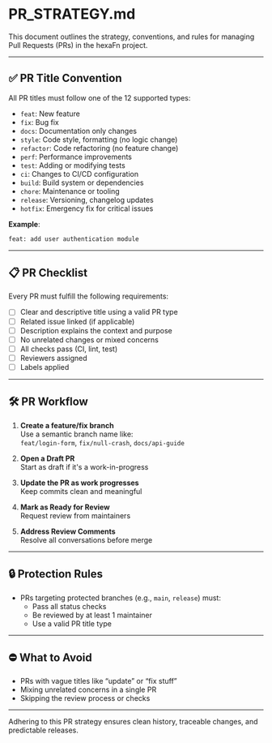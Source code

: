 <!--
SPDX-FileCopyrightText: 2025 Hüsamettin Arabacı
SPDX-License-Identifier: MIT
-->

# PR_STRATEGY.md

This document outlines the strategy, conventions, and rules for managing Pull Requests (PRs) in the hexaFn project.

---

## ✅ PR Title Convention

All PR titles must follow one of the 12 supported types:

- `feat`: New feature
- `fix`: Bug fix
- `docs`: Documentation only changes
- `style`: Code style, formatting (no logic change)
- `refactor`: Code refactoring (no feature change)
- `perf`: Performance improvements
- `test`: Adding or modifying tests
- `ci`: Changes to CI/CD configuration
- `build`: Build system or dependencies
- `chore`: Maintenance or tooling
- `release`: Versioning, changelog updates
- `hotfix`: Emergency fix for critical issues

**Example**:

```bash
feat: add user authentication module
```

---

## 📋 PR Checklist

Every PR must fulfill the following requirements:

- [ ] Clear and descriptive title using a valid PR type
- [ ] Related issue linked (if applicable)
- [ ] Description explains the context and purpose
- [ ] No unrelated changes or mixed concerns
- [ ] All checks pass (CI, lint, test)
- [ ] Reviewers assigned
- [ ] Labels applied

---

## 🛠️ PR Workflow

1. **Create a feature/fix branch**  
   Use a semantic branch name like:  
   `feat/login-form`, `fix/null-crash`, `docs/api-guide`

2. **Open a Draft PR**  
   Start as draft if it's a work-in-progress

3. **Update the PR as work progresses**  
   Keep commits clean and meaningful

4. **Mark as Ready for Review**  
   Request review from maintainers

5. **Address Review Comments**  
   Resolve all conversations before merge

---

## 🔒 Protection Rules

- PRs targeting protected branches (e.g., `main`, `release`) must:
  - Pass all status checks
  - Be reviewed by at least 1 maintainer
  - Use a valid PR title type

---

## ⛔ What to Avoid

- PRs with vague titles like “update” or “fix stuff”
- Mixing unrelated concerns in a single PR
- Skipping the review process or checks

---

Adhering to this PR strategy ensures clean history, traceable changes, and predictable releases.
